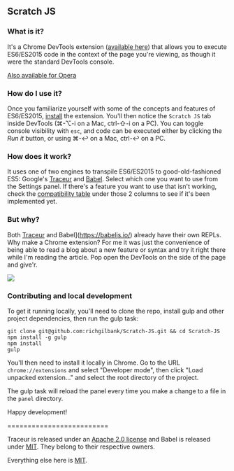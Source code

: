 ## Scratch JS

### What is it?
It's a Chrome DevTools extension ([available here](https://chrome.google.com/webstore/detail/scratch-js/alploljligeomonipppgaahpkenfnfkn)) that allows you to execute ES6/ES2015 code in the context of the page you're viewing, as though it were the standard DevTools console.

[Also available for Opera](https://addons.opera.com/en/extensions/details/es6-repl/?display=en)

### How do I use it?
Once you familiarize yourself with some of the concepts and features of ES6/ES2015, [install](https://chrome.google.com/webstore/detail/scratch-js/alploljligeomonipppgaahpkenfnfkn) the extension. You'll then notice the `Scratch JS` tab inside DevTools (⌘-⌥-i on a Mac, ctrl-⇧-i on a PC). You can toggle console visibility with `esc`, and code can be executed either by clicking the _Run it_ button, or using ⌘-↩ on a Mac, ctrl-↩ on a PC.

### How does it work?
It uses one of two engines to transpile ES6/ES2015 to good-old-fashioned ES5: Google's [Traceur](https://github.com/google/traceur-compiler) and [Babel](https://github.com/babel/babel/). Select which one you want to use from the Settings panel. If there's a feature you want to use that isn't working, check the [compatibility table](http://kangax.github.io/compat-table/es6/) under those 2 columns to see if it's been implemented yet. 

### But why?
Both [Traceur](https://google.github.io/traceur-compiler/demo/repl.html#) and Babel](https://babeljs.io/) already have their own REPLs. Why make a Chrome extension? For me it was just the convenience of being able to read a blog about a new feature or syntax and try it right there while I'm reading the article. Pop open the DevTools on the side of the page and give'r.

![](https://s3.amazonaws.com/f.cl.ly/items/2b0E2v0L1z2z060j2l0m/scratch2.jpg)

### Contributing and local development
To get it running locally, you'll need to clone the repo, install gulp and other project dependencies, then run the gulp task:

```shell
git clone git@github.com:richgilbank/Scratch-JS.git && cd Scratch-JS
npm install -g gulp
npm install
gulp
```

You'll then need to install it locally in Chrome. Go to the URL `chrome://extensions` and select "Developer mode", then click "Load unpacked extension..." and select the root directory of the project. 

The gulp task will reload the panel every time you make a change to a file in the `panel` directory.

Happy development!

=========================

Traceur is released under an [Apache 2.0 license](https://github.com/google/traceur-compiler/blob/master/LICENSE) and Babel is released under [MIT](https://github.com/babel/babel/blob/master/LICENSE). They belong to their respective owners. 

Everything else here is [MIT](https://github.com/richgilbank/ES6-Repl-Chrome-Extension/blob/master/LICENSE.md).
